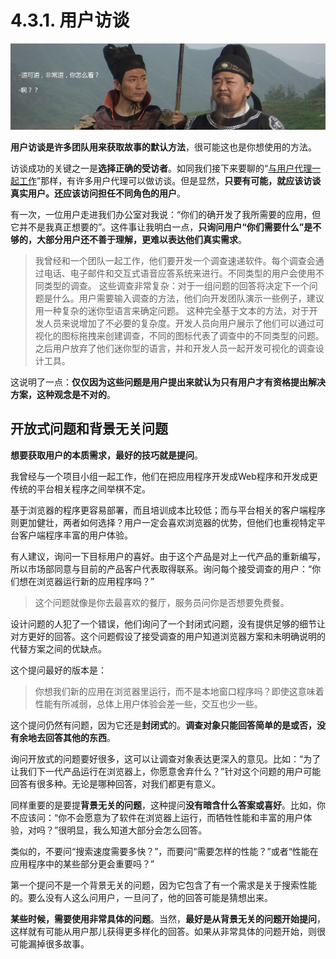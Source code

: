 # 4.3.1. 用户访谈

![用户访谈](images/user-interview.jpg)

**用户访谈是许多团队用来获取故事的默认方法**，很可能这也是你想使用的方法。

访谈成功的关键之一是**选择正确的受访者**。如同我们接下来要聊的“[与用户代理一起工作](../ch5/README.md)”那样，有许多用户代理可以做访谈。但是显然，**只要有可能，就应该访谈真实用户。还应该访问担任不同角色的用户**。

有一次，一位用户走进我们办公室对我说：“你们的确开发了我所需要的应用，但它并不是我真正想要的”。这件事让我明白一点，**只询问用户“你们需要什么”是不够的，大部分用户还不善于理解，更难以表达他们真实需求**。

> 我曾经和一个团队一起工作，他们要开发一个调查速递软件。每个调查会通过电话、电子邮件和交互式语音应答系统来进行。不同类型的用户会使用不同类型的调查。
> 这些调查非常复杂：对于一组问题的回答将决定下一个问题是什么。用户需要输入调查的方法，他们向开发团队演示一些例子，建议用一种复杂的迷你型语言来确定问题。
> 这种完全基于文本的方法，对于开发人员来说增加了不必要的复杂度。开发人员向用户展示了他们可以通过可视化的图标拖拽来创建调查，不同的图标代表了调查中的不同类型的问题。
> 之后用户放弃了他们迷你型的语言，并和开发人员一起开发可视化的调查设计工具。

这说明了一点：**仅仅因为这些问题是用户提出来就认为只有用户才有资格提出解决方案，这种观念是不对的**。

## 开放式问题和背景无关问题

**想要获取用户的本质需求，最好的技巧就是提问**。

我曾经与一个项目小组一起工作，他们在把应用程序开发成Web程序和开发成更传统的平台相关程序之间举棋不定。

基于浏览器的程序更容易部署，而且培训成本比较低；而与平台相关的客户端程序则更加健壮，两者如何选择？用户一定会喜欢浏览器的优势，但他们也重视特定平台客户端程序丰富的用户体验。

有人建议，询问一下目标用户的喜好。由于这个产品是对上一代产品的重新编写，所以市场部同意与目前的产品客户代表取得联系。询问每个接受调查的用户：“你们想在浏览器运行新的应用程序吗？”

> 这个问题就像是你去最喜欢的餐厅，服务员问你是否想要免费餐。

设计问题的人犯了一个错误，他们询问了一个封闭式问题，没有提供足够的细节让对方更好的回答。这个问题假设了接受调查的用户知道浏览器方案和未明确说明的代替方案之间的优缺点。

这个提问最好的版本是：

> 你想我们新的应用在浏览器里运行，而不是本地窗口程序吗？即使这意味着性能有所减弱，总体上用户体验会差一些，交互也少一些。

这个提问仍然有问题，因为它还是**封闭式**的。**调查对象只能回答简单的是或否，没有余地去回答其他的东西**。

询问开放式的问题要好很多，这可以让调查对象表达更深入的意见。比如：“为了让我们下一代产品运行在浏览器上，你愿意舍弃什么？”针对这个问题的用户可能回答有很多种。无论是哪种回答，对我们都更有意义。

同样重要的是要提**背景无关的问题**，这种提问**没有暗含什么答案或喜好**。比如，你不应该问：“你不会愿意为了软件在浏览器上运行，而牺牲性能和丰富的用户体验，对吗？”很明显，我么知道大部分会怎么回答。

类似的，不要问“搜索速度需要多快？”，而要问“需要怎样的性能？”或者“性能在应用程序中的某些部分更会重要吗？”

第一个提问不是一个背景无关的问题，因为它包含了有一个需求是关于搜索性能的。要么没有人这么问用户，一旦问了，他的回答可能是猜想出来。

**某些时候，需要使用非常具体的问题**。当然，**最好是从背景无关的问题开始提问**，这样就有可能从用户那儿获得更多样化的回答。如果从非常具体的问题开始，则很可能漏掉很多故事。